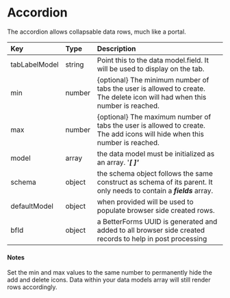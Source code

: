 # Accordion

The accordion allows collapsable data rows, much like a portal.


| Key | Type | Description |
| :--- | :--- | :--- |
| tabLabelModel | string | Point this to the data model.field. It will be used to display on the tab. |
| min | number | {optional} The minimum number of tabs the user is allowed to create. The delete icon will had when this number is reached. |
| max | number | {optional} The maximum number of tabs the user is allowed to create. The add icons will hide when this number is reached.|
| model | array | the data model must be initialized as an array. '_**\[ \]'**_ |
| schema | object | the schema object follows the same construct as schema of its parent. It only needs to contain a _**fields**_ array. |
| defaultModel | object |when provided will be used to populate browser side created rows.|
| bfId | object |a BetterForms UUID is generated and added to all browser side created records to help in post processing|


#### Notes
Set the min and max values to the same number to permanently hide the add and delete icons. Data within your data models array will still render rows accordingly.



